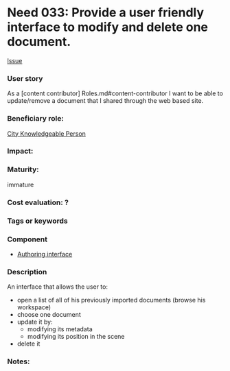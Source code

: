   
# Need 033: Provide a user friendly interface to modify and delete one document.

[Issue](https://github.com/MEPP-team/RICT/issues/46)

### User story

As a [content contributor] Roles.md#content-contributor I want to be able to update/remove a document that I shared through the web based site.

### Beneficiary role: 
[City Knowledgeable Person](https://github.com/MEPP-team/RICT/blob/master/Doc/Devel/Needs/Roles.md#city-knowledgeable-person)

### Impact: 


### Maturity: 
immature

### Cost evaluation: ?

### Tags or keywords

### Component
 * [Authoring interface](Definitions.md#authoring-interface)

### Description
An interface that allows the user to:
 - open a list of all of his previously imported documents (browse his workspace)
 - choose one document
 - update it by:
    - modifying its metadata
    - modifying its position in the scene
 - delete it    
 
### Notes:

